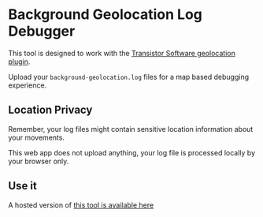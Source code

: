 # Background Geolocation Log Debugger

This tool is designed to work with the [Transistor Software geolocation plugin](https://shop.transistorsoft.com/).

Upload your `background-geolocation.log` files for a map based debugging experience.

## Location Privacy

Remember, your log files might contain sensitive location information about your movements. 

This web app does not upload anything, your log file is processed locally by your browser only.

## Use it

A hosted version of [this tool is available here]()
